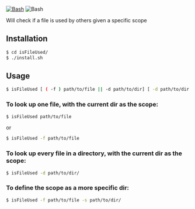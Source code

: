 [![Bash](https://img.shields.io/github/license/ctrlaltdev/isFileUsed.svg?style=for-the-badge)](https:github.com/ctrlaltdev/isFileUsed/blob/master/LICENSE)
![Bash](https://img.shields.io/badge/_-SH-4EAA25.svg?style=for-the-badge)

Will check if a file is used by others given a specific scope

## Installation

```bash
$ cd isFileUsed/
$ ./install.sh
```

## Usage

```bash
$ isFileUsed [ ( -f ) path/to/file || -d path/to/dir] [ -d path/to/dir ]
```

### To look up one file, with the current dir as the scope:

```bash
$ isFileUsed path/to/file
```

or

```bash
$ isFileUsed -f path/to/file
```

### To look up every file in a directory, with the current dir as the scope:

```bash
$ isFileUsed -d path/to/dir/
```

### To define the scope as a more specific dir:

```bash
$ isFileUsed -f path/to/file -s path/to/dir/
```
